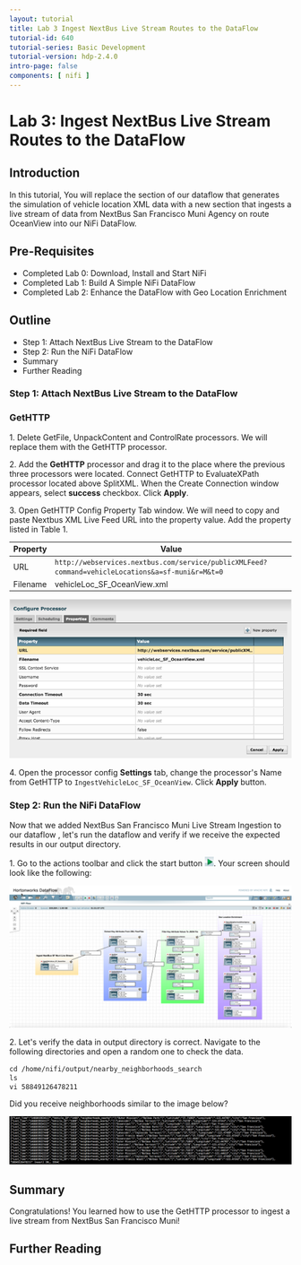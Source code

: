 ```yaml
---
layout: tutorial
title: Lab 3 Ingest NextBus Live Stream Routes to the DataFlow
tutorial-id: 640
tutorial-series: Basic Development
tutorial-version: hdp-2.4.0
intro-page: false
components: [ nifi ]
---
```


# Lab 3: Ingest NextBus Live Stream Routes to the DataFlow

## Introduction
In this tutorial, You will replace the section of our dataflow that generates the simulation of vehicle location XML data with a new section that ingests a live stream of data from NextBus San Francisco Muni Agency on route OceanView into our NiFi DataFlow.

## Pre-Requisites
- Completed Lab 0: Download, Install and Start NiFi
- Completed Lab 1: Build A Simple NiFi DataFlow
- Completed Lab 2: Enhance the DataFlow with Geo Location Enrichment

## Outline
- Step 1: Attach NextBus Live Stream to the DataFlow
- Step 2: Run the NiFi DataFlow
- Summary
- Further Reading

### Step 1: Attach NextBus Live Stream to the DataFlow

### GetHTTP

1\. Delete GetFile, UnpackContent and ControlRate processors. We will replace them with the GetHTTP processor.

2\. Add the **GetHTTP** processor and drag it to the place where the previous three processors were located. Connect GetHTTP to EvaluateXPath processor located above SplitXML. When the Create Connection window appears, select **success** checkbox. Click **Apply**.

3\. Open GetHTTP Config Property Tab window. We will need to copy and paste Nextbus XML Live Feed URL into the property value. Add the property listed in Table 1.

| Property  | Value  |
|---|---|
| URL  | `http://webservices.nextbus.com/service/publicXMLFeed?command=vehicleLocations&a=sf-muni&r=M&t=0` |
| Filename  | vehicleLoc_SF_OceanView.xml  |

![getHTTP_liveStream_config_property_tab_window](/assets/learning-ropes-nifi-lab-series/lab3-ingest-nextbus-live-stream-nifi-lab-series/getHTTP_liveStream_config_property_tab_window.png)

4\. Open the processor config **Settings** tab, change the processor's Name from GetHTTP to `IngestVehicleLoc_SF_OceanView`. Click **Apply** button.

### Step 2: Run the NiFi DataFlow

Now that we added NextBus San Francisco Muni Live Stream Ingestion to our dataflow , let's run the dataflow and verify if we receive the expected results in our output directory.

1\. Go to the actions toolbar and click the start button ![start_button_nifi_iot](/assets/learning-ropes-nifi-lab-series/lab1-build-nifi-dataflow/start_button_nifi_iot.png). Your screen should look like the following:

![complete_dataflow_lab3_live_stream_ingestion](/assets/learning-ropes-nifi-lab-series/lab3-ingest-nextbus-live-stream-nifi-lab-series/complete_dataflow_lab3_live_stream_ingestion.png)

2\. Let's verify the data in output directory is correct. Navigate to the following directories and open a random one to check the data.

~~~
cd /home/nifi/output/nearby_neighborhoods_search
ls
vi 58849126478211
~~~

Did you receive neighborhoods similar to the image below?

![nextbus_liveStream_output_lab3](/assets/learning-ropes-nifi-lab-series/lab3-ingest-nextbus-live-stream-nifi-lab-series/nextbus_liveStream_output_lab3.png)

## Summary

Congratulations! You learned how to use the GetHTTP processor to ingest a live stream from NextBus San Francisco Muni!

## Further Reading
